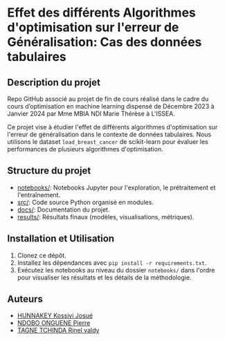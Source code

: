 # Effet des différents Algorithmes d'optimisation sur l'erreur de Généralisation: Cas des données tabulaires

## Description du projet
Repo GitHub associé au projet de fin de cours réalisé dans le cadre du cours d’optimisation en machine learning dispensé de Décembre 2023 à Janvier 2024 par Mme MBIA NDI Marie Thérèse à L'ISSEA.

Ce projet vise à étudier l'effet de différents algorithmes d'optimisation sur l'erreur de généralisation dans le contexte de données tabulaires. Nous utilisons le dataset `load_breast_cancer` de scikit-learn pour évaluer les performances de plusieurs algorithmes d'optimisation.

## Structure du projet
- [notebooks/](./notebooks): Notebooks Jupyter pour l'exploration, le prétraitement et l'entraînement.
- [src/](./src): Code source Python organisé en modules.
- [docs/](./docs): Documentation du projet.
- [results/](./results): Résultats finaux (modèles, visualisations, métriques).

## Installation et Utilisation
1. Clonez ce dépôt.
2. Installez les dépendances avec `pip install -r requirements.txt`.
3. Exécutez les notebooks au niveau du dossier `notebooks/` dans l'ordre pour visualiser les résultats et les détails de la méthodologie.

## Auteurs
- [HUNNAKEY Kossivi Josué](https://github.com/Ashkaji)
- [NDOBO ONGUENE Pierre](https://github.com/Ndobo1997)
- [TAGNE TCHINDA Rinel valdy](https://github.com/cezangue)